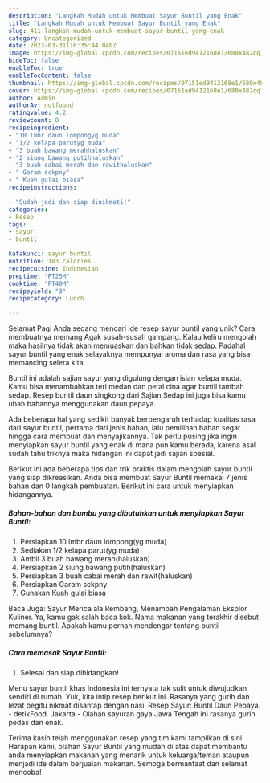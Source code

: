 ```yaml
---
description: "Langkah Mudah untuk Membuat Sayur Buntil yang Enak"
title: "Langkah Mudah untuk Membuat Sayur Buntil yang Enak"
slug: 411-langkah-mudah-untuk-membuat-sayur-buntil-yang-enak
category: Uncategorized
date: 2023-03-31T10:35:44.040Z
image: https://img-global.cpcdn.com/recipes/07151ed9412168e1/680x482cq70/sayur-buntil-foto-resep-utama.jpg
hideToc: false
enableToc: true
enableTocContent: false
thumbnail: https://img-global.cpcdn.com/recipes/07151ed9412168e1/680x482cq70/sayur-buntil-foto-resep-utama.jpg
cover: https://img-global.cpcdn.com/recipes/07151ed9412168e1/680x482cq70/sayur-buntil-foto-resep-utama.jpg
author: Admin
authorAv: notfound
ratingvalue: 4.2
reviewcount: 8
recipeingredient:
- "10 lmbr daun lompongyg muda"
- "1/2 kelapa parutyg muda"
- "3 buah bawang merahhaluskan"
- "2 siung bawang putihhaluskan"
- "3 buah cabai merah dan rawithaluskan"
- " Garam sckpny"
- " Kuah gulai biasa"
recipeinstructions:

- "Sudah jadi dan siap dinikmati!"
categories:
- Resep
tags:
- sayur
- buntil

katakunci: sayur buntil 
nutrition: 183 calories
recipecuisine: Indonesian
preptime: "PT25M"
cooktime: "PT40M"
recipeyield: "3"
recipecategory: Lunch

---
```



Selamat Pagi Anda sedang mencari ide resep sayur buntil yang unik? Cara membuatnya memang Agak susah-susah gampang. Kalau keliru mengolah maka hasilnya tidak akan memuaskan dan bahkan tidak sedap. Padahal sayur buntil yang enak selayaknya mempunyai aroma dan rasa yang bisa memancing selera kita.


Buntil ini adalah sajian sayur yang digulung dengan isian kelapa muda. Kamu bisa menambahkan teri medan dan petai cina agar buntil tambah sedap. Resep buntil daun singkong dari Sajian Sedap ini juga bisa kamu ubah bahannya menggunakan daun pepaya.

Ada beberapa hal yang sedikit banyak berpengaruh terhadap kualitas rasa dari sayur buntil, pertama dari jenis bahan, lalu pemilihan bahan segar hingga cara membuat dan menyajikannya. Tak perlu pusing jika ingin menyiapkan sayur buntil yang enak di mana pun kamu berada, karena asal sudah tahu triknya maka hidangan ini dapat jadi sajian spesial.


Berikut ini ada beberapa tips dan trik praktis dalam mengolah sayur buntil yang siap dikreasikan. Anda bisa membuat Sayur Buntil memakai 7 jenis bahan dan 0 langkah pembuatan. Berikut ini cara untuk menyiapkan hidangannya.

<!--inarticleads1-->

##### Bahan-bahan dan bumbu yang dibutuhkan untuk menyiapkan Sayur Buntil:

1. Persiapkan 10 lmbr daun lompong(yg muda)
1. Sediakan 1/2 kelapa parut(yg muda)
1. Ambil 3 buah bawang merah(haluskan)
1. Persiapkan 2 siung bawang putih(haluskan)
1. Persiapkan 3 buah cabai merah dan rawit(haluskan)
1. Persiapkan  Garam sckpny
1. Gunakan  Kuah gulai biasa


Baca Juga: Sayur Merica ala Rembang, Menambah Pengalaman Eksplor Kuliner. Ya, kamu gak salah baca kok. Nama makanan yang terakhir disebut memang buntil. Apakah kamu pernah mendengar tentang buntil sebelumnya? 

<!--inarticleads2-->

##### Cara memasak Sayur Buntil:


1. Selesai dan siap dihidangkan!

Menu sayur buntil khas Indonesia ini ternyata tak sulit untuk diwujudkan sendiri di rumah. Yuk, kita intip resep berikut ini. Rasanya yang gurih dan lezat begitu nikmat disantap dengan nasi. Resep Sayur: Buntil Daun Pepaya. - detikFood. Jakarta - Olahan sayuran gaya Jawa Tengah ini rasanya gurih pedas dan enak. 

Terima kasih telah menggunakan resep yang tim kami tampilkan di sini. Harapan kami, olahan Sayur Buntil yang mudah di atas dapat membantu anda menyiapkan makanan yang menarik untuk keluarga/teman ataupun menjadi ide dalam berjualan makanan. Semoga bermanfaat dan selamat mencoba!
